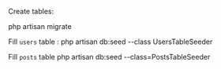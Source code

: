 
Create tables:

php artisan migrate

Fill `users` table :
php artisan db:seed --class UsersTableSeeder

Fill `posts` table
php artisan db:seed --class=PostsTableSeeder